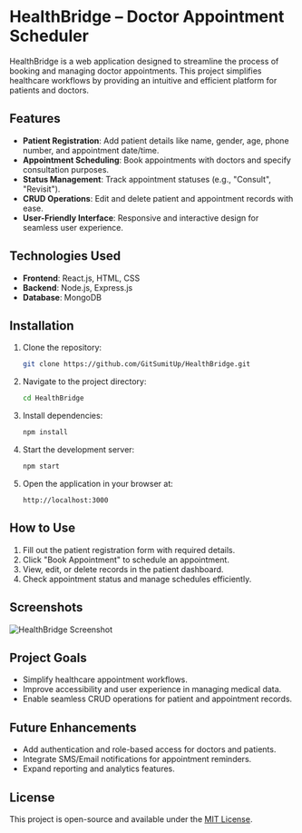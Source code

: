 # HealthBridge – Doctor Appointment Scheduler

HealthBridge is a web application designed to streamline the process of booking and managing doctor appointments. This project simplifies healthcare workflows by providing an intuitive and efficient platform for patients and doctors.

## Features

- **Patient Registration**: Add patient details like name, gender, age, phone number, and appointment date/time.
- **Appointment Scheduling**: Book appointments with doctors and specify consultation purposes.
- **Status Management**: Track appointment statuses (e.g., "Consult", "Revisit").
- **CRUD Operations**: Edit and delete patient and appointment records with ease.
- **User-Friendly Interface**: Responsive and interactive design for seamless user experience.

## Technologies Used

- **Frontend**: React.js, HTML, CSS
- **Backend**: Node.js, Express.js
- **Database**: MongoDB

## Installation

1. Clone the repository:
   ```bash
   git clone https://github.com/GitSumitUp/HealthBridge.git
   ```

2. Navigate to the project directory:
   ```bash
   cd HealthBridge
   ```

3. Install dependencies:
   ```bash
   npm install
   ```

4. Start the development server:
   ```bash
   npm start
   ```

5. Open the application in your browser at:
   ```
   http://localhost:3000
   ```

## How to Use

1. Fill out the patient registration form with required details.
2. Click "Book Appointment" to schedule an appointment.
3. View, edit, or delete records in the patient dashboard.
4. Check appointment status and manage schedules efficiently.

## Screenshots

![HealthBridge Screenshot](https://github.com/GitSumitUp/HealthBridge/screenshots/screenshot.png)

## Project Goals

- Simplify healthcare appointment workflows.
- Improve accessibility and user experience in managing medical data.
- Enable seamless CRUD operations for patient and appointment records.

## Future Enhancements

- Add authentication and role-based access for doctors and patients.
- Integrate SMS/Email notifications for appointment reminders.
- Expand reporting and analytics features.

## License

This project is open-source and available under the [MIT License](LICENSE).
